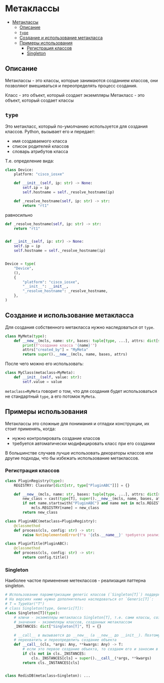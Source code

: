 # Метаклассы

- [Метаклассы](#метаклассы)
  - [Описание](#описание)
  - [`type`](#type)
  - [Создание и использование метакласса](#создание-и-использование-метакласса)
  - [Примеры использования](#примеры-использования)
    - [Регистрация классов](#регистрация-классов)
    - [Singleton](#singleton)

## Описание

Метаклассы - это классы, которые занимаются созданием классов, они позволяют вмешиваться и переопределять процесс создания.

Класс - это объект, который создает экземпляры
Метакласс - это объект, который создает классы

## `type`

Это метакласс, который по-умолчанию используется для создания классов. Python, вызывает его и передает:

- имя создаваемого класса
- список родителей классов
- словарь атрибутов класса

Т.е. определение вида:

```python
class Device:
    platform: "cisco_iosxe"

    def __init__(self, ip: str) -> None:
        self.ip = ip
        self.hostname = self._resolve_hostname(ip)

    def _resolve_hostname(self, ip: str) -> str:
        return "rt1"
```

равносильно

```python
def _resolve_hostname(self, ip: str) -> str:
    return "rt1"


def __init__(self, ip: str) -> None:
    self.ip = ip
    self.hostname = self._resolve_hostname(ip)


Device = type(
    "Device",
    (),
    {
        "platform": "cisco_iosxe",
        "__init__": __init__,
        "_resolve_hostname": _resolve_hostname,
    },
)
```

## Создание и использование метакласса

Для создания собственного метакласса нужно наследоваться от `type`.

```python
class MyMeta(type):
    def __new__(mcls, name: str, bases: tuple[type, ...], attrs: dict[str, Any]) -> type[Any]:
        print(f"создание класса '{name}'")
        attrs["created_by"] = "MyMeta"
        return super().__new__(mcls, name, bases, attrs)
```

После чего можно его использовать:

```python
class MyClass(metaclass=MyMeta):
    def __init__(self, value: str):
        self.value = value
```

`metaclass=MyMeta` говорит о том, что для создания будет использоваться не стандартный `type`, а его потомок `MyMeta`.

## Примеры использования

Метаклассы это сложные для понимания и отладки конструкции, их стоит применять, когда:

- нужно контролировать создание классов
- требуется автоматически модифицировать класс при его создании

В большинстве случаев лучше использовать декораторы классов или другие подходы, что бы избежать использование метаклассов.

### Регистрация классов

```python
class PluginRegistry(type):
    REGISTRY: ClassVar[dict[str, type["PluginABC"]]] = {}

    def __new__(mcls, name: str, bases: tuple[type, ...], attrs: dict[str, Any], **kwargs: Any) -> type[T]:
        new_class = cast(type[T], super().__new__(mcls, name, bases, attrs))
        if not name.startswith("PluginABC") and name not in mcls.REGISTRY:
            mcls.REGISTRY[name] = new_class
        return new_class

class PluginABC(metaclass=PluginRegistry):
    @classmethod
    def process(cls, config: str) -> str:
        raise NotImplementedError(f"в '{cls.__name__}' требуется реализация классового метода 'process()'")

class PluginTitle(PluginABC):
    @classmethod
    def process(cls, config: str) -> str:
        return config.title()
```

### Singleton

Наиболее частое применение метеклассов - реализация паттерна singleton.

```python
# Использование параметризации generic классов (`Singleton[T]`) поддерживается с py3.12
# На версиях ниже нужно дополнительно наследоваться от `Generic[T]`:
# T = TypeVar("T")
# class Singleton(type, Generic[T]):
class Singleton[T](type):
    # ключи - экземпляры метакласса Singleton[T], т.е. сами классы, созданные этим метаклассом
    # значения - экземпляры классов, созданных метаклассом
    _INSTANCES: dict["Singleton[T]", T] = {}

    # __call__ в вызывается до __new__ (а __new__ до __init__). Поэтому в __call__ можно
    # перехватить и переопределить создание объекта
    def __call__(cls, *args: Any, **kwargs: Any) -> T:
        # если это первое создание объекта, то создаем его и заносим в словарь
        if cls not in cls._INSTANCES:
            cls._INSTANCES[cls] = super().__call__(*args, **kwargs)
        return cls._INSTANCES[cls]


class RedisDB(metaclass=Singleton): ...
```
